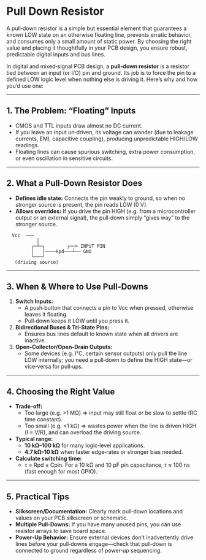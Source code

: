 # Pull Down Resistor

A pull‑down resistor is a simple but essential element that guarantees a known LOW state on an otherwise floating line, prevents erratic behavior, and consumes only a small amount of static power. By choosing the right value and placing it thoughtfully in your PCB design, you ensure robust, predictable digital inputs and bus lines.

In digital and mixed‐signal PCB design, a **pull‑down resistor** is a resistor tied between an input (or I/O) pin and ground. Its job is to force the pin to a defined LOW logic level when nothing else is driving it. Here’s why and how you’d use one:

---

## 1. The Problem: “Floating” Inputs  
- CMOS and TTL inputs draw almost no DC current.  
- If you leave an input un‑driven, its voltage can wander (due to leakage currents, EMI, capacitive coupling), producing unpredictable HIGH/LOW readings.  
- Floating lines can cause spurious switching, extra power consumption, or even oscillation in sensitive circuits.

---

## 2. What a Pull‑Down Resistor Does  
- **Defines idle state:** Connects the pin weakly to ground, so when no stronger source is present, the pin reads LOW (0 V).  
- **Allows overrides:** If you drive the pin HIGH (e.g. from a microcontroller output or an external signal), the pull‑down simply “gives way” to the stronger source.

```
  Vcc  ───  
           │  
         ┌─┴─┐        ┌──> INPUT PIN  
         │   │────Rpd───┴── GND  
         └───┘  
   (driving source)
```

---

## 3. When & Where to Use Pull‑Downs  
1. **Switch Inputs:**  
   - A push‑button that connects a pin to Vcc when pressed, otherwise leaves it floating.  
   - Pull‑down keeps it LOW until you press it.  
2. **Bidirectional Buses & Tri‑State Pins:**  
   - Ensures bus lines default to known state when all drivers are inactive.  
3. **Open‑Collector/Open‑Drain Outputs:**  
   - Some devices (e.g. I²C, certain sensor outputs) only pull the line LOW internally; you need a pull‑down to define the HIGH state—or vice‑versa for pull‑ups.

---

## 4. Choosing the Right Value  
- **Trade‑off:**  
  - Too large (e.g. >1 MΩ) ⇒ input may still float or be slow to settle (RC time constant).  
  - Too small (e.g. <1 kΩ) ⇒ wastes power when the line is driven HIGH (I = V/R), and can overload the driving source.  
- **Typical range:**  
  - **10 kΩ–100 kΩ** for many logic‑level applications.  
  - **4.7 kΩ–10 kΩ** when faster edge‑rates or stronger bias needed.  
- **Calculate switching time:**  
  - τ = Rpd × Cpin. For a 10 kΩ and 10 pF pin capacitance, τ ≈ 100 ns (fast enough for most GPIO).

---

## 5. Practical Tips  
- **Silkscreen/Documentation:** Clearly mark pull‑down locations and values on your PCB silkscreen or schematic.  
- **Multiple Pull‑Downs:** If you have many unused pins, you can use resistor arrays to save board space.  
- **Power‑Up Behavior:** Ensure external devices don’t inadvertently drive lines before your pull‑downs engage—check that pull‑down is connected to ground regardless of power‑up sequencing.


